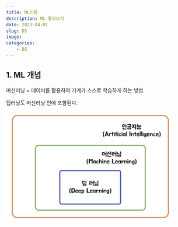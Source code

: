 ```yaml
---
title: ML이론
description: ML 톺아보기
date: 2023-04-01
slug: DS
image: 
categories:
    - DS
---
```


## 1. ML 개념 
머신러닝 = 데이터를 활용하여 기계가 스스로 학습하게 하는 방법 

딥러닝도 머신러닝 안에 포함된다. 

![image](ML1.png)